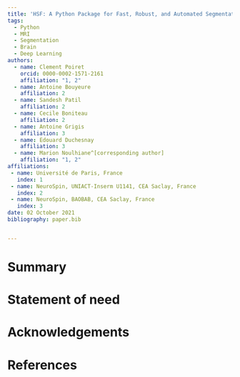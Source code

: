```yaml
---
title: 'HSF: A Python Package for Fast, Robust, and Automated Segmentation of Hippocampal Subfields in MRI'
tags:
  - Python
  - MRI
  - Segmentation
  - Brain
  - Deep Learning
authors:
  - name: Clement Poiret
    orcid: 0000-0002-1571-2161
    affiliation: "1, 2"
  - name: Antoine Bouyeure
    affiliation: 2
  - name: Sandesh Patil
    affiliation: 2
  - name: Cecile Boniteau
    affiliation: 2
  - name: Antoine Grigis
    affiliation: 3
  - name: Edouard Duchesnay
    affiliation: 3
  - name: Marion Noulhiane^[corresponding author]
    affiliation: "1, 2"
affiliations:
 - name: Université de Paris, France
   index: 1
 - name: NeuroSpin, UNIACT-Inserm U1141, CEA Saclay, France
   index: 2
 - name: NeuroSpin, BAOBAB, CEA Saclay, France
   index: 3
date: 02 October 2021
bibliography: paper.bib


---
```


# Summary

# Statement of need

# Acknowledgements

# References